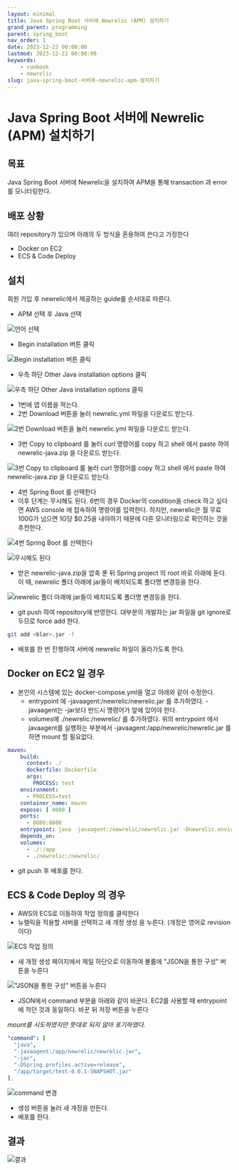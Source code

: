 ```yaml
---
layout: minimal
title: Java Spring Boot 서버에 Newrelic (APM) 설치하기
grand_parent: programming
parent: spring_boot
nav_order: 1
date: 2023-12-22 00:00:00
lastmod: 2023-12-22 00:00:00
keywords:
    - runbook
    - newrelic
slug: java-spring-boot-서버에-newrelic-apm-설치하기
---
```


# Java Spring Boot 서버에 Newrelic (APM) 설치하기

## 목표

Java Spring Boot 서버에 Newrelic을 설치하여 APM을 통해 transaction 과 error 를 모니터링한다.

## 배포 상황

여러 repository가 있으며 아래의 두 방식을 혼용하여 쓴다고 가정한다

- Docker on EC2
- ECS & Code Deploy

## 설치

회원 가입 후 newrelic에서 제공하는 guide를 순서대로 따른다.

- APM 선택 후 Java 선택

![언어 선택](/assets/images/install-newrelic-on-spring-boot.jpeg)

- Begin installation 버튼 클릭

![Begin installation 버튼 클릭](/assets/images/install-newrelic-on-spring-boot1.jpeg)

- 우측 하단 Other Java installation options 클릭

![우측 하단 Other Java installation options 클릭](/assets/images/install-newrelic-on-spring-boot2.jpeg)

- 1번에 앱 이름을 적는다.
- 2번 Download 버튼을 눌러 newrelic.yml 파일을 다운로드 받는다.

![2번 Download 버튼을 눌러 newrelic.yml 파일을 다운로드 받는다.](/assets/images/install-newrelic-on-spring-boot3.jpeg)

- 3번 Copy to clipboard 를 눌러 curl 명령어를 copy 하고 shell 에서 paste 하여 newrelic-java.zip 을 다운로드 받는다.

![3번 Copy to clipboard 를 눌러 curl 명령어를 copy 하고 shell 에서 paste 하여 newrelic-java.zip 을 다운로드 받는다.](/assets/images/install-newrelic-on-spring-boot4.jpeg)

- 4번 Spring Boot 를 선택한다
- 이후 단계는 무시해도 된다. 6번의 경우 Docker의 condition을 check 하고 싶다면 AWS console 에 접속하여 명령어를 입력한다. 하지만, newrelic은 월 무료 100G가 넘으면 1G당 $0.25을 내야하기 때문에 다른 모니터링으로 확인하는 것을 추천한다.

![4번 Spring Boot 를 선택한다](/assets/images/install-newrelic-on-spring-boot5.jpeg)

![무시해도 된다](/assets/images/install-newrelic-on-spring-boot6.jpeg)

- 받은 newrelic-java.zip을 압축 푼 뒤 Spring project 의 root 바로 아래에 둔다. 이 때, newrelic 폴더 아래에 jar들이 배치되도록 폴더명 변경등을 한다.

![newrelic 폴더 아래에 jar들이 배치되도록 폴더명 변경등을 한다.](/assets/images/install-newrelic-on-spring-boot7.jpeg)

- git push 하여 repository에 반영한다. 대부분의 개발자는 jar 파일을 git ignore로 두므로 force add 한다.

```bash
git add <blar>.jar -f
```

- 배포를 한 번 진행하여 서버에 newrelic 파일이 올라가도록 한다.

## Docker on EC2 일 경우

- 본인의 시스템에 있는 docker-compose.yml을 열고 아래와 같이 수정한다.
  - entrypoint 에 -javaagent:/newrelic/newrelic.jar 를 추가하였다. -javaagent는 -jar보다 반드시 명령어가 앞에 있어야 한다.
  - volumes에 ./newrelic:/newrelic/ 를 추가하였다. 위의 entrypoint 에서 javaagent를 실행하는 부분에서 -javaagent:/app/newrelic/newrelic.jar 를 하면 mount 할 필요없다.

```yaml
maven:
    build:
      context: ./
      dockerfile: Dockerfile
      args:
        PROCESS: test
    environment:
      - PROCESS=test
    container_name: maven
    expose: [ 8080 ]
    ports:
      - 8080:8080
    entrypoint: java -javaagent:/newrelic/newrelic.jar -Dnewrelic.environment=test -jar -DSpring.profiles.active=test /app/target/test-0.0.1-SNAPSHOT.jar
    depends_on:
    volumes:
      - ./:/app
      - ./newrelic:/newrelic/
```

- git push 후 배포를 한다.

## ECS & Code Deploy 의 경우

- AWS의 ECS로 이동하여 작업 정의를 클릭한다
- 뉴렐릭을 적용할 서버를 선택하고 새 개정 생성 을 누른다. (개정은 영어로 revision 이다)

![ECS 작업 정의](/assets/images/install-newrelic-on-spring-boot8.jpeg)

- 새 개정 생성 페이지에서 제일 하단으로 이동하여 볼륨에 "JSON을 통한 구성" 버튼을 누른다

!["JSON을 통한 구성" 버튼을 누른다](/assets/images/install-newrelic-on-spring-boot9.jpeg)

- JSON에서 command 부분을 아래와 같이 바꾼다. EC2를 사용할 때 entrypoint 에 적던 것과 동일하다. 바꾼 뒤 저장 버튼을 누른다

*mount를 시도하였지만 뜻대로 되지 않아 포기하였다.*

```yaml
"command": [
  "java",
  "-javaagent:/app/newrelic/newrelic.jar",
  "-jar",
  "-DSpring.profiles.active=release",
  "/app/target/test-0.0.1-SNAPSHOT.jar"
],
```

![command 변경](/assets/images/install-newrelic-on-spring-boot10.jpeg)

- 생성 버튼을 눌러 새 개정을 만든다.
- 배포를 한다.

## 결과

![결과](/assets/images/install-newrelic-on-spring-boot11.jpeg)
